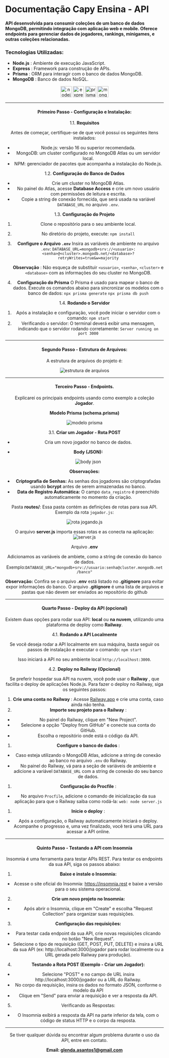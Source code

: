 # Documentação Capy Ensina - API

**API desenvolvida para consumir coleções de um banco de dados MongoDB, permitindo integração com aplicação web e mobile. Oferece endpoints para gerenciar dados de jogadores, rankings, minigames, e outras coleções relacionadas.**

### Tecnologias Utilizadas:

* **Node.js** : Ambiente de execução JavaScript.
* **Express** : Framework para construção de APIs.
* **Prisma** : ORM para interagir com o banco de dados MongoDB.
* **MongoDB** : Banco de dados NoSQL.
<div align="center">
<img src="https://skillicons.dev/icons?i=nodejs" height="35 "alt="nodejs logo"/>
<img src="https://skillicons.dev/icons?i=express" height="35 "alt="express logo"/>
<img src="https://skillicons.dev/icons?i=prisma" height="35 "alt="prisma logo"/>
<img src="https://skillicons.dev/icons?i=mongodb" height="35 "alt="mongodb logo"/>
<div>

---

#### **Primeiro Passo - Configuração e Instalação:**

1.1. **Requisitos**

Antes de começar, certifique-se de que você possui os seguintes itens instalados:

* Node.js: versão 16 ou superior recomendada.
* MongoDB: um cluster configurado no MongoDB Atlas ou um servidor local.
* NPM: gerenciador de pacotes que acompanha a instalação do Node.js.

1.2. **Configuração do Banco de Dados**

* Crie um cluster no MongoDB Atlas.
* No painel do Atlas, acesse **Database Access** e crie um novo usuário com permissões de leitura e escrita.
* Copie a string de conexão fornecida, que será usada na variável `DATABASE_URL` no arquivo `.env`.

1.3. **Configuração do Projeto**

1. Clone o repositório para o seu ambiente local.
2. No diretório do projeto, execute: ``npm install``
3. **Configure o Arquivo `.env`**
   Insira as variáveis de ambiente no arquivo `.env`:
   ``DATABASE_URL=mongodb+srv://<usuario>:<senha>@<cluster>.mongodb.net/<database>?retryWrites=true&w=majority``

   **Observação** : Não esqueça de substituir `<usuario>`, `<senha>`, `<cluster>` e `<database>` com as informações do seu cluster no MongoDB.
4. **Configuração do Prisma**
   O Prisma é usado para mapear o banco de dados. Execute os comandos abaixo para sincronizar os modelos com o banco de dados:
   ``npx prisma generate``
   ``npx prisma db push``

1.4. **Rodando o Servidor**

1. Após a instalação e configuração, você pode iniciar o servidor com o comando: ``npm start``
2. Verificando o servidor: O terminal deverá exibir uma mensagem, indicando que o servidor rodando corretamente: ``Server running on port 3000``

---

#### Segundo Passo - Estrutura de Arquivos:

A estrutura de arquivos do projeto é:

   ![estrutura de arquivos](/scr/estruturadoarquivo.png)

---

#### Terceiro Passo - Endpoints.

Explicarei os principais endpoints usando como exemplo a coleção **Jogador**.

**Modelo Prisma (schema.prisma)**

   ![modelo prisma](/scr/modelprisma.png)

3.1. **Criar um Jogador - Rota POST**

* Cria um novo jogador no banco de dados.
* **Body (JSON):**

  ![body json](/scr/jsonrotapost.png)

**Observações:**

* **Criptografia de Senhas:** As senhas dos jogadores são criptografadas usando **bcrypt** antes de serem armazenadas no banco.
* **Data de Registro Automática:** O campo `data_registro` é preenchido automaticamente no momento da criação.

Pasta **routes/**:
Essa pasta contém as definições de rotas para sua API. Exemplo da rota `jogador.js`:

![rota jogando.js](/scr/rotajogadorjs.png)

O arquivo **server.js** importa essas rotas e as conecta na aplicação:
![server.js](/scr/serverjs.png)

Arquivo **.env**

Adicionamos as variáveis de ambiete, como a string de conexão do banco de dados. Exemplo:``DATABASE_URL="mongodb+srv://usuario:senha@cluster.mongodb.net/banco"``

**Observação:** Confira se o arquivo **.env** está listado no **.gitignore** para evitar expor informações do banco. O arquivo **.gitignore** é uma lista de arquivos e pastas que não devem ser enviados ao repositório do github

---

#### Quarto Passo - Deploy da API (opcional)

Existem duas opções para rodar sua API: **local** ou **na nuvem**, utilizando uma plataforma de deploy como **Railway**.

4.1. **Rodando a API Localmente**

Se você deseja rodar a API localmente em sua máquina, basta seguir os passos de instalação e executar o comando: ``npm start``

Isso iniciará a API no seu ambiente local `http://localhost:3000`.

4.2. **Deploy no Railway (Opcional)**

Se preferir hospedar sua API na nuvem, você pode usar o  **Railway** , que facilita o deploy de aplicações Node.js. Para fazer o deploy no Railway, siga os seguintes passos:

1. **Crie uma conta no Railway** : Acesse [Railway.app](https://railway.app/) e crie uma conta, caso ainda não tenha.
2. **Importe seu projeto para o Railway** :

* No painel do Railway, clique em "New Project".
* Selecione a opção "Deploy from GitHub" e conecte sua conta do GitHub.
* Escolha o repositório onde está o código da API.

1. **Configure o banco de dados** :

* Caso esteja utilizando o MongoDB Atlas, adicione a string de conexão ao banco no arquivo `.env` do Railway.
* No painel do Railway, vá para a seção de variáveis de ambiente e adicione a variável `DATABASE_URL` com a string de conexão do seu banco de dados.

1. **Configuração do Procfile** :

* No arquivo `Procfile`, adicione o comando de inicialização da sua aplicação para que o Railway saiba como rodá-la:  ``web: node server.js``

1. **Inicie o deploy** :

* Após a configuração, o Railway automaticamente iniciará o deploy. Acompanhe o progresso e, uma vez finalizado, você terá uma URL para acessar a API online.

---

#### Quinto Passo - Testando a API com Insomnia

Insomnia é uma ferramenta para testar APIs REST. Para testar os endpoints da sua API, siga os passos abaixo:

1. **Baixe e instale o Insomnia:**

* Acesse o site oficial do Insomnia: https://insomnia.rest e baixe a versão para o seu sistema operacional.

2. **Crie um novo projeto no Insomnia:**

* Após abrir o Insomnia, clique em "Create" e escolha "Request Collection" para organizar suas requisições.

3. **Configuração das requisições:**

* Para testar cada endpoint da sua API, crie novas requisições clicando no botão "New Request".
* Selecione o tipo de requisição (GET, POST, PUT, DELETE) e insira a URL da sua API (ex: http://localhost:3000/jogador para rodar localmente ou a URL gerada pelo Railway para produção).

4. **Testando a Rota POST (Exemplo - Criar um Jogador):**

* Selecione "POST" e no campo de URL insira http://localhost:3000/jogador ou a URL do Railway.
* No corpo da requisição, insira os dados no formato JSON, conforme o modelo da API
* Clique em "Send" para enviar a requisição e ver a resposta da API.

5. Verificando as Respostas:

* O Insomnia exibirá a resposta da API na parte inferior da tela, com o código de status HTTP e o corpo da resposta.

---

Se tiver qualquer dúvida ou encontrar algum problema durante o uso da API, entre em contato.

**Email: glenda.asantos1@gmail.com**
